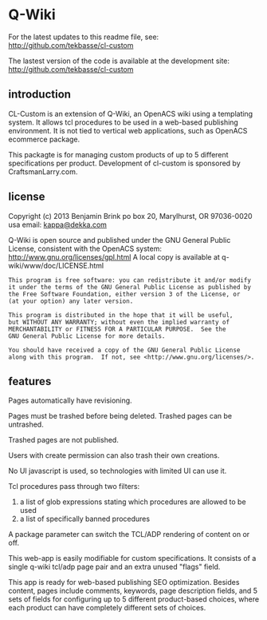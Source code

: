 Q-Wiki
=======

For the latest updates to this readme file, see: http://github.com/tekbasse/cl-custom

The lastest version of the code is available at the development site:
 http://github.com/tekbasse/cl-custom

introduction
------------

CL-Custom is an extension of Q-Wiki, an OpenACS wiki using a templating system.
It allows tcl procedures to be used in a web-based publishing environment.
It is not tied to vertical web applications, such as OpenACS ecommerce package.

This packagte is for managing custom products of up to 5 different specifications per product. Development of cl-custom is sponsored by CraftsmanLarry.com.

license
-------
Copyright (c) 2013 Benjamin Brink
po box 20, Marylhurst, OR 97036-0020 usa
email: kappa@dekka.com

Q-Wiki is open source and published under the GNU General Public License, consistent with the OpenACS system: http://www.gnu.org/licenses/gpl.html
A local copy is available at q-wiki/www/doc/LICENSE.html

    This program is free software: you can redistribute it and/or modify
    it under the terms of the GNU General Public License as published by
    the Free Software Foundation, either version 3 of the License, or
    (at your option) any later version.

    This program is distributed in the hope that it will be useful,
    but WITHOUT ANY WARRANTY; without even the implied warranty of
    MERCHANTABILITY or FITNESS FOR A PARTICULAR PURPOSE.  See the
    GNU General Public License for more details.

    You should have received a copy of the GNU General Public License
    along with this program.  If not, see <http://www.gnu.org/licenses/>.

features
--------

Pages automatically have revisioning.

Pages must be trashed before being deleted. Trashed pages can be untrashed. 

Trashed pages are not published.

Users with create permission can also trash their own creations.

No UI javascript is used, so technologies with limited UI can use it.

Tcl procedures pass through two filters: 
1. a list of glob expressions stating which procedures are allowed to be used
2. a list of specifically banned procedures

A package parameter can switch the TCL/ADP rendering of content on or off.

This web-app is easily modifiable for custom specifications.
It consists of a single q-wiki tcl/adp page pair and
 an extra unused "flags" field.

This app is ready for web-based publishing SEO optimization.
Besides content, pages include comments, keywords, page description fields,
and 5 sets of fields for configuring up to 5 different product-based choices,
where each product can have completely different sets of choices.





